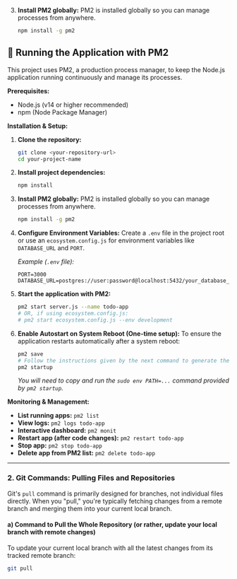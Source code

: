 3.  **Install PM2 globally:**
    PM2 is installed globally so you can manage processes from anywhere.
    ```bash
    npm install -g pm2
    ```


## 🚀 Running the Application with PM2

This project uses PM2, a production process manager, to keep the Node.js application running continuously and manage its processes.

**Prerequisites:**
* Node.js (v14 or higher recommended)
* npm (Node Package Manager)

**Installation & Setup:**

1.  **Clone the repository:**
    ```bash
    git clone <your-repository-url>
    cd your-project-name
    ```

2.  **Install project dependencies:**
    ```bash
    npm install
    ```

3.  **Install PM2 globally:**
    PM2 is installed globally so you can manage processes from anywhere.
    ```bash
    npm install -g pm2
    ```

4.  **Configure Environment Variables:**
    Create a `.env` file in the project root or use an `ecosystem.config.js` for environment variables like `DATABASE_URL` and `PORT`.

    *Example (`.env` file):*
    ```
    PORT=3000
    DATABASE_URL=postgres://user:password@localhost:5432/your_database_name
    ```

5.  **Start the application with PM2:**
    ```bash
    pm2 start server.js --name todo-app
    # OR, if using ecosystem.config.js:
    # pm2 start ecosystem.config.js --env development 
    ```

6.  **Enable Autostart on System Reboot (One-time setup):**
    To ensure the application restarts automatically after a system reboot:
    ```bash
    pm2 save
    # Follow the instructions given by the next command to generate the system startup script:
    pm2 startup
    ```
    *You will need to copy and run the `sudo env PATH=...` command provided by `pm2 startup`.*

**Monitoring & Management:**

* **List running apps:** `pm2 list`
* **View logs:** `pm2 logs todo-app`
* **Interactive dashboard:** `pm2 monit`
* **Restart app (after code changes):** `pm2 restart todo-app`
* **Stop app:** `pm2 stop todo-app`
* **Delete app from PM2 list:** `pm2 delete todo-app`

---

### 2. Git Commands: Pulling Files and Repositories

Git's `pull` command is primarily designed for branches, not individual files directly. When you "pull," you're typically fetching changes from a remote branch and merging them into your current local branch.

#### a) Command to Pull the **Whole Repository** (or rather, update your local branch with remote changes)

To update your current local branch with all the latest changes from its tracked remote branch:

```bash
git pull